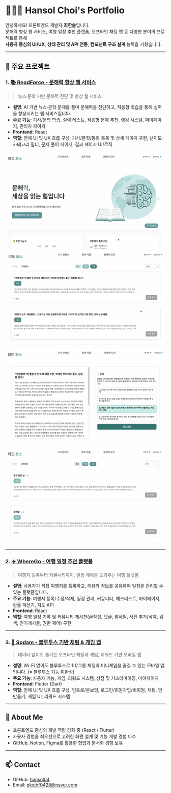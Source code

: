 # 👩🏻‍💻 Hansol Choi's Portfolio

안녕하세요! 프론트엔드 개발자 **최한솔**입니다.  
문해력 향상 웹 서비스, 여행 일정 추천 플랫폼, 오프라인 채팅 앱 등 다양한 분야의 프로젝트를 통해  
**사용자 중심의 UI/UX**, **상태 관리 및 API 연동**, **컴포넌트 구조 설계** 능력을 키웠습니다.

---

## 🔗 주요 프로젝트

### 1. [📚 ReadForce - 문해력 향상 웹 서비스](https://github.com/hansol04/ReadForce)

> 뉴스·문학 기반 문해력 진단 및 향상 웹 서비스

- **설명**: AI 기반 뉴스·문학 문제를 풀며 문해력을 진단하고, 적응형 학습을 통해 실력을 향상시키는 웹 서비스입니다.
- **주요 기능**: 기사/문학 학습, 실력 테스트, 적응형 문제 추천, 랭킹 시스템, 마이페이지, 관리자 페이지
- **Frontend**: React 
- **역할**: 전체 UI 및 UX 흐름 구성, 기사/문학/동화 목록 및 상세 페이지 구현, 난이도·카테고리 필터, 문제 풀이 페이지, 결과 페이지 UI/로직

<img src="./assets/ReadForce_1.png" width="600"/>
<img src="./assets/ReadForce_2.png" width="600"/>
<img src="./assets/ReadForce_3.png" width="600"/>
<img src="./assets/ReadForce_4.png" width="600"/>

---

### 2. [✈️ WhereGo - 여행 일정 추천 플랫폼](https://github.com/hansol04/WhereGo)

> 여행지 등록부터 커뮤니티까지, 일정 계획을 도와주는 여행 플랫폼

- **설명**: 사용자가 직접 여행지를 등록하고, 리뷰와 정보를 공유하며 일정을 관리할 수 있는 플랫폼입니다.
- **주요 기능**: 여행지 등록/수정/삭제, 일정 관리, 커뮤니티, 체크리스트, 마이페이지, 환율 계산기, 지도 API
- **Frontend**: React 
- **역할**: 여행 일정 기록 및 커뮤니티 게시판(글작성, 댓글, 썸네일, 사진 추가/삭제, 검색, 인기게시물, 권한 제어) 구현

---

### 3. [📡 Sodam - 블루투스 기반 채팅 & 게임 앱](https://github.com/hansol04/Sodam)

> 데이터 없이도 즐기는 오프라인 채팅과 게임, 리워드 기반 모바일 앱

- **설명**: Wi-Fi 없이도 블루투스로 1:1/그룹 채팅과 미니게임을 즐길 수 있는 모바일 앱입니다. (※ 블루투스 기능 미완성)
- **주요 기능**: 사용자 기능, 게임, 리워드 시스템, 상점 및 커스터마이징, 마이페이지
- **Frontend**: Flutter (Dart)
- **역할**: 전체 UI 및 UX 흐름 구성, 인트로/온보딩, 로그인/회원가입/비회원, 채팅, 방 만들기, 게임 UI, 리워드 시스템

---

## 💬 About Me

- 프론트엔드 중심의 개발 역량 강화 중 (React / Flutter)
- 사용자 경험을 최우선으로 고려한 화면 설계 및 기능 개발 경험 다수
- GitHub, Notion, Figma를 활용한 협업과 문서화 경험 보유

---

## 📫 Contact

- GitHub: [hansol04](https://github.com/hansol04)  
- Email: gksthf0428@naver.com
